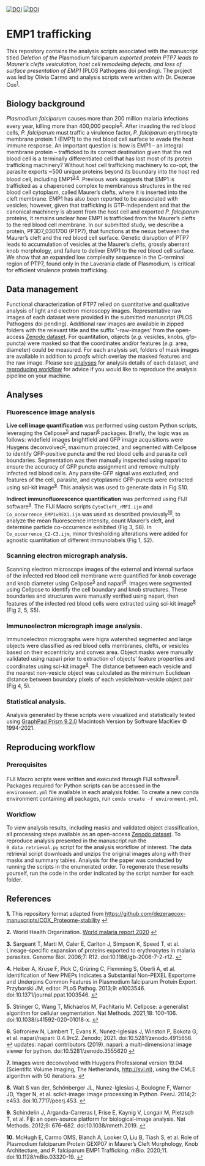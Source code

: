 [![DOI](https://zenodo.org/badge/DOI/10.5281/zenodo.5146871.svg)](https://zenodo.org/record/5146871) [![DOI](https://zenodo.org/badge/DOI/10.5281/zenodo.6747921.svg)](https://zenodo.org/record/6747921)
# EMP1 trafficking 
This repository contains the analysis scripts associated with the manuscript titled *Deletion of the* Plasmodium falciparum *exported protein PTP7 leads to Maurer’s clefts vesiculation, host cell remodeling defects, and loss of surface presentation of EMP1* (PLOS Pathogens doi pending). The project was led by Olivia Carmo and analysis scripts were written with Dr. Dezerae Cox<sup id="a1">[1](#f1)</sup>.

## Biology background
*Plasmodium falciparum* causes more than 200 million malaria infections every year, killing more than 400,000 people<sup id="a2">[2](#f2)</sup>. After invading the red blood cells, *P. falciparum* must traffic a virulence factor, *P. falciparum* erythrocyte membrane protein 1 (EMP1) to the red blood cell surface to evade the host immune response. An important question is: how is EMP1 – an integral membrane protein – trafficked to its correct destination given that the red blood cell is a terminally differentiated cell that has lost most of its protein trafficking machinery? 
Without host cell trafficking machinery to co-opt, the parasite exports ~500 unique proteins beyond its boundary into the host red blood cell, including EMP1<sup id="a3">[3](#f3),</sup><sup id="a4">[4](#f4)</sup>. Previous work suggests that EMP1 is trafficked as a chaperoned complex to membranous structures in the red blood cell cytoplasm, called Maurer’s clefts, where it is inserted into the cleft membrane. EMP1 has also been reported to be associated with vesicles; however, given that trafficking is GTP-independent and that the canonical machinery is absent from the host cell and exported *P. falciparum* proteins, it remains unclear how EMP1 is trafficked from the Maurer’s clefts to the red blood cell membrane. 
In our submitted study, we describe a protein, PF3D7_0301700 (PTP7), that functions at the nexus between the Maurer’s cleft and the red blood cell surface. Genetic disruption of PTP7 leads to accumulation of vesicles at the Maurer’s clefts, grossly aberrant knob morphology, and failure to deliver EMP1 to the red blood cell surface.  We show that an expanded low complexity sequence in the C-terminal region of PTP7, found only in the Laverania clade of Plasmodium, is critical for efficient virulence protein trafficking.

## Data management
Functional characterization of PTP7 relied on quantitative and qualitative analysis of light and electron microscopy images. Representative raw images of each dataset were provided in the submitted manuscript (PLOS Pathogens doi pending). Additional raw images are available in zipped folders with the relevant title and the suffix '-raw-images' from the open-access [Zenodo dataset](https://zenodo.org/record/5146871). For quantitation, objects (*e.g.* vesicles, knobs, gfp-puncta) were masked so that the coordinates and/or features (*e.g.* area, diameter) could be measured. For each analysis set, folders of mask images are available in addition to *proofs* which overlay the masked features and the raw image. Please see [analyses](#f20) for analysis details of each dataset, and [reproducing workflow](#f21) for advice if you would like to reproduce the analysis pipeline on your machine.

## Analyses <b id="f20"></b>
### Fluorescence image analysis 
**Live cell image quantification** was performed using custom Python scripts, leveraging the Cellpose<sup id="a5">[5](#f5)</sup> and napari<sup id="a6">[6](#f6)</sup> packages. Briefly, the logic was as follows: widefield images brightfield and GFP image acquisitions were Huygens deconvolved<sup id="a7">[7](#f7)</sup>, maximum projected, and segmented with Cellpose to identify GFP-positive puncta and the red blood cells and parasite cell boundaries. Segmentation was then manually inspected using napari to ensure the accuracy of GFP puncta assignment and remove multiply infected red blood cells. Any parasite-GFP signal was excluded, and features of the cell, parasite, and cytoplasmic GFP-puncta were extracted using sci-kit image<sup id="a8">[8](#f8)</sup>. This analysis was used to generate data in Fig S10.

**Indirect immunofluorescence quantification** was performed using FIJI software<sup id="a9">[9](#f9)</sup>. The FIJI Macro scripts ```CytoCleft_rMFI.ijm``` and ```Co_occurrence_EMP1vREX1.ijm``` was used as described previously<sup id="a10">[10](#f10)</sup>, to analyze the mean fluorescence intensity, count Maurer’s cleft, and determine particle co-occurrence exhibited (Fig 3, S8). In ```Co_occurrence_C2-C3.ijm```, minor thresholding alterations were added for agnostic quantitation of different immunolabels (Fig 1, S2).

### Scanning electron micrograph analysis. 
Scanning electron microscope images of the external and internal surface of the infected red blood cell membrane were quantified for knob coverage and knob diameter using Cellpose<sup id="a5">[5](#f5)</sup> and napari<sup id="a6">[6](#f6)</sup>. Images were segmented using Cellpose to identify the cell boundary and knob structures. These boundaries and structures were manually verified using napari, then features of the infected red blood cells were extracted using sci-kit image<sup id="a8">[8](#f8)</sup> (Fig 2, 5, S5).

### Immunoelectron micrograph image analysis. 
Immunoelectron micrographs were higra watershed segmented and large objects were classified as red blood cells membranes, clefts, or vesicles based on their eccentricity and convex area. Object masks were manually validated using napari prior to extraction of objects’ feature properties and coordinates using sci-kit image<sup id="a8">[8](#f8)</sup>. The distance between each vesicle and the nearest non-vesicle object was calculated as the minimum Euclidean distance between boundary pixels of each vesicle/non-vesicle object pair (Fig 4, 5).

### Statistical analysis.
Analysis generated by these scripts were visualized and statistically tested using [GraphPad Prism 9.2.0](https://www.graphpad.com/scientific-software/prism/) Macintosh Version by Software MacKiev © 1994-2021.

## Reproducing workflow <b id="f21"></b>
### Prerequisites
FIJI Macro scripts were written and executed through FIJI software<sup id="a9">[9](#f9)</sup>. Packages required for Python scripts can be accessed in the ```environment.yml``` file available in each analysis folder. To create a new conda environment containing all packages, run ```conda create -f environment.yml```. 

### Workflow
To view analysis results, including masks and validated object classification, all processing steps available as an open-access [Zenodo dataset](https://zenodo.org/record/5146871). To reproduce analysis presented in the manuscript run the ```0_data_retrieval.py``` script for the analysis workflow of interest. The data retrieval script downloads and unzips the original images along with their masks and summary tables. Analysis for the paper was conducted by running the scripts in the enumerated order. To regenerate these results yourself, run the code in the order indicated by the script number for each folder.

## References

<b id="f1">1.</b> This repository format adapted from https://github.com/dezeraecox-manuscripts/COX_Proteome-stability [↩](#a1)

<b id="f2">2.</b> World Health Organization. [World malaria report 2020](https://www.who.int/data/gho/publications/world-health-statistics) [↩](#a2)

<b id="f3">3.</b> Sargeant T, Marti M, Caler E, Carlton J, Simpson K, Speed T, et al. Lineage-specific expansion of proteins exported to erythrocytes in malaria parasites. Genome Biol. 2006;7: R12. doi:10.1186/gb-2006-7-2-r12. [↩](#a3)

<b id="f4">4.</b> Heiber A, Kruse F, Pick C, Grüring C, Flemming S, Oberli A, et al. Identification of New PNEPs Indicates a Substantial Non-PEXEL Exportome and Underpins Common Features in Plasmodium falciparum Protein Export. Przyborski JM, editor. PLoS Pathog. 2013;9: e1003546. doi:10.1371/journal.ppat.1003546. [↩](#a4)

<b id="f5">5.</b> Stringer C, Wang T, Michaelos M, Pachitariu M. Cellpose: a generalist algorithm for cellular segmentation. Nat Methods. 2021;18: 100–106. doi:10.1038/s41592-020-01018-x. [↩](#a5)

<b id="f6">6.</b> Sofroniew N, Lambert T, Evans K, Nunez-Iglesias J, Winston P, Bokota G, et al. napari/napari: 0.4.9rc2. Zenodo; 2021. doi:10.5281/zenodo.4915656. [↩](#a6)
updates: napari contributors (2019). napari: a multi-dimensional image viewer for python. doi:10.5281/zenodo.3555620 [↩](#a6)

<b id="f7">7.</b> Images were deconvolved with Huygens Professional version 19.04 (Scientific Volume Imaging, The Netherlands, http://svi.nl), using the CMLE algorithm with 50 iterations. [↩](#a7)

<b id="f8">8.</b> Walt S van der, Schönberger JL, Nunez-Iglesias J, Boulogne F, Warner JD, Yager N, et al. scikit-image: image processing in Python. PeerJ. 2014;2: e453. doi:10.7717/peerj.453. [↩](#a8)

<b id="f9">9.</b> Schindelin J, Arganda-Carreras I, Frise E, Kaynig V, Longair M, Pietzsch T, et al. Fiji: an open-source platform for biological-image analysis. Nat Methods. 2012;9: 676–682. doi:10.1038/nmeth.2019. [↩](#a9)

<b id="f10">10.</b> McHugh E, Carmo OMS, Blanch A, Looker O, Liu B, Tiash S, et al. Role of Plasmodium falciparum Protein GEXP07 in Maurer’s Cleft Morphology, Knob Architecture, and P. falciparum EMP1 Trafficking. mBio. 2020;11. doi:10.1128/mBio.03320-19. [↩](#a10)
